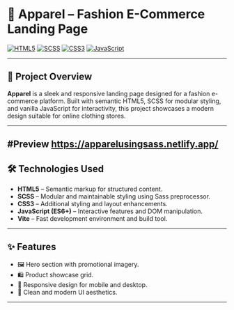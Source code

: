 # 👕 Apparel – Fashion E-Commerce Landing Page

[![HTML5](https://img.shields.io/badge/HTML5-E34F26?style=flat-square&logo=html5&logoColor=white)]()
[![SCSS](https://img.shields.io/badge/SCSS-CC6699?style=flat-square&logo=sass&logoColor=white)]()
[![CSS3](https://img.shields.io/badge/CSS3-1572B6?style=flat-square&logo=css3&logoColor=white)]()
[![JavaScript](https://img.shields.io/badge/JavaScript-F7DF1E?style=flat-square&logo=javascript&logoColor=black)]()


---

## 📄 Project Overview

**Apparel** is a sleek and responsive landing page designed for a fashion e-commerce platform. Built with semantic HTML5, SCSS for modular styling, and vanilla JavaScript for interactivity, this project showcases a modern design suitable for online clothing stores.

---
#Preview
https://apparelusingsass.netlify.app/
--

## 🛠️ Technologies Used

- **HTML5** – Semantic markup for structured content.
- **SCSS** – Modular and maintainable styling using Sass preprocessor.
- **CSS3** – Additional styling and layout enhancements.
- **JavaScript (ES6+)** – Interactive features and DOM manipulation.
- **Vite** – Fast development environment and build tool.

---

## ✨ Features

- 🖼️ Hero section with promotional imagery.
- 🛍️ Product showcase grid.
- 📱 Responsive design for mobile and desktop.
- 🎨 Clean and modern UI aesthetics.

---



